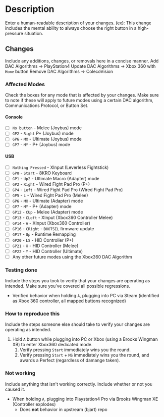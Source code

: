 # Description
Enter a human-readable description of your changes.
(ex): This change includes the mental ability to always choose the right button in a high-pressure situation.

## Changes
Include any additions, changes, or removals here in a concise manner.
Add DAC Algorithms -> PlayStation4
Update DAC Algorithms -> Xbox 360 with `Home` button
Remove DAC Algorithms -> ColecoVision

### Affected Modes
Check the boxes for any mode that is affected by your changes. Make sure to note if these will apply to future modes using a certain DAC algorithm, Communications Protocol, or Button Set.
#### Console
- [ ] `No button` - Melee (Joybus) mode
- [ ] `GP2` - `Right` P+ (Joybus) mode
- [ ] `GP6` - `MX` - Ultimate (Joybus) mode
- [ ] `GP7` - `MY` - P+ (Joybus) mode
#### USB
- [ ] `Nothing Pressed` - XInput (Leverless Fightstick)
- [ ] `GP0` - `Start` - 8KRO Keyboard
- [ ] `GP1` - `Up2` - Ultimate Macro (Adapter) mode
- [ ] `GP2` - `Right` - Wired Fight Pad Pro (P+)
- [ ] `GP4` - `Left` - Wired Fight Pad Pro (Wired Fight Pad Pro)
- [ ] `GP5` - `L` - Wired Fight Pad Pro (Melee)
- [ ] `GP6` - `MX` - Ultimate (Adapter) mode
- [ ] `GP7` - `MY` - P+ (Adapter) mode
- [ ] `GP12` - `CUp` - Melee (Adapter) mode
- [ ] `GP13` - `CLeft` - XInput (Xbox360 Controller Melee)
- [ ] `GP14` - `A` - XInput (Xbox360 Controller)
- [ ] `GP16` - `CRight` - `BOOTSEL` firmware update
- [ ] `GP17` - `Up` - Runtime Remapping
- [ ] `GP20` - `LS` - HID Controller (P+)
- [ ] `GP21` - `X` - HID Controller (Melee)
- [ ] `GP22` - `Y` - HID Controller (Ultimate)
- [ ] Any other future modes using the Xbox360 DAC Algorithm

### Testing done
Include the steps you took to verify that your changes are operating as intended. Make sure you've covered all possible regressions.
- Verified behavior when holding `A`, plugging into PC via Steam (identified as Xbox 360 controller, all mapped buttons recognized)

### How to reproduce this
Include the steps someone else should take to verify your changes are operating as intended. 
1. Hold `A` button while plugging into PC or Xbox (using a Brooks Wingman XB) to enter Xbox360 dedicated mode.
    1. Verify pressing `Start` immediately wins you the round.
    2. Verify pressing `Start` + `MS` immediately wins you the round, and awards a Perfect (regardless of damange taken).

### Not working
Include anything that isn't working correctly. Include whether or not you caused it.
- When holding `A`, plugging into Playstation4 Pro via Brooks Wingman XE (Controller explodes)
    - Does **not** behavior in upstream (bjart) repo
